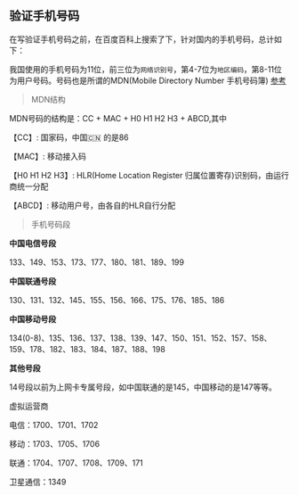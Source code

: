 ## 验证手机号码

在写验证手机号码之前，在百度百科上搜索了下，针对国内的手机号码，总计如下：

我国使用的手机号码为11位，前三位为`网络识别号`，第4-7位为`地区编码`，第8-11位为用户号码。号码也是所谓的MDN(Mobile Directory Number 手机号码簿) [参考](https://baike.baidu.com/item/%E6%89%8B%E6%9C%BA%E5%8F%B7%E7%A0%81/1417348?fr=aladdin)

> MDN结构

MDN号码的结构是：CC + MAC + H0 H1 H2 H3 + ABCD,其中

【CC】: 国家码，中国🇨🇳 的是86

【MAC】: 移动接入码

【H0 H1 H2 H3】: HLR(Home Location Register 归属位置寄存)识别码，由运行商统一分配

【ABCD】: 移动用户号，由各自的HLR自行分配

> 手机号码段

**中国电信号段**

133、149、153、173、177、180、181、189、199

**中国联通号段**

130、131、132、145、155、156、166、175、176、185、186

**中国移动号段**

134(0-8)、135、136、137、138、139、147、150、151、152、157、158、159、178、182、183、184、187、188、198

**其他号段**

14号段以前为上网卡专属号段，如中国联通的是145，中国移动的是147等等。

虚拟运营商

  电信：1700、1701、1702

  移动：1703、1705、1706

  联通：1704、1707、1708、1709、171

  卫星通信：1349
